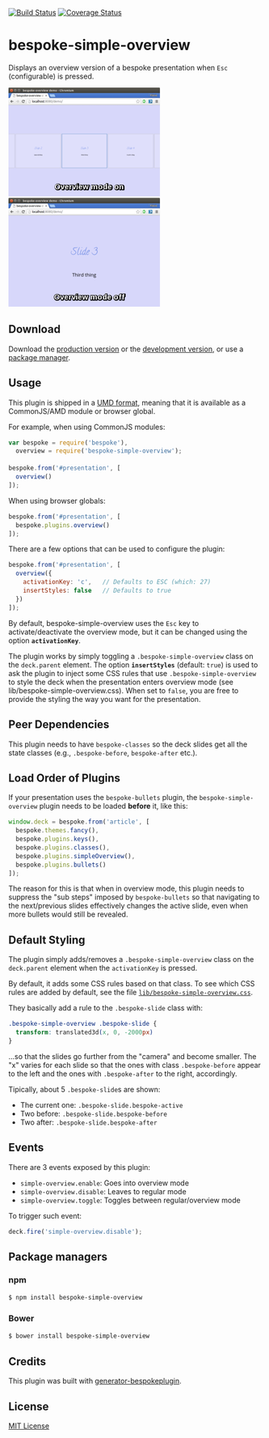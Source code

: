 [![Build Status](https://secure.travis-ci.org/fegemo/bespoke-simple-overview.png?branch=master)](https://travis-ci.org/fegemo/bespoke-simple-overview) [![Coverage Status](https://coveralls.io/repos/fegemo/bespoke-simple-overview/badge.png)](https://coveralls.io/r/fegemo/bespoke-simple-overview)

# bespoke-simple-overview

Displays an overview version of a bespoke presentation when `Esc` (configurable)
is pressed.

![Presentation with the overview mode off, showing one slide - the current one](docs/overview-mode-off.png)
![Presentation with the overview mode on, showing about 5 slides](docs/overview-mode-on.png)

## Download

Download the [production version][min] or the [development version][max], or use a [package manager](#package-managers).

[min]: https://raw.github.com/fegemo/bespoke-simple-overview/master/dist/bespoke-simple-overview.min.js
[max]: https://raw.github.com/fegemo/bespoke-simple-overview/master/dist/bespoke-simple-overview.js

## Usage

This plugin is shipped in a [UMD format](https://github.com/umdjs/umd), meaning that it is available as a CommonJS/AMD module or browser global.

For example, when using CommonJS modules:

```js
var bespoke = require('bespoke'),
  overview = require('bespoke-simple-overview');

bespoke.from('#presentation', [
  overview()
]);
```

When using browser globals:

```js
bespoke.from('#presentation', [
  bespoke.plugins.overview()
]);
```

There are a few options that can be used to configure the plugin:

```js
bespoke.from('#presentation', [
  overview({
    activationKey: 'c',   // Defaults to ESC (which: 27)
    insertStyles: false   // Defaults to true
  })
]);
```

By default, bespoke-simple-overview uses the `Esc` key to activate/deactivate the
overview mode, but it can be changed using the option **`activationKey`**.

The plugin works by simply toggling a `.bespoke-simple-overview` class on the `deck.parent` element. The option **`insertStyles`** (default: `true`) is used to ask the plugin to inject some CSS rules that use `.bespoke-simple-overview` to style the deck when the presentation enters overview mode (see lib/bespoke-simple-overview.css). When set to `false`, you are free to provide the styling the way you want for the presentation.

## Peer Dependencies

This plugin needs to have `bespoke-classes` so the deck slides get all the state classes (e.g., `.bespoke-before`, `bespoke-after` etc.).

## Load Order of Plugins

If your presentation uses the `bespoke-bullets` plugin, the `bespoke-simple-overview` plugin needs to be loaded **before** it, like this:

```js
window.deck = bespoke.from('article', [
  bespoke.themes.fancy(),
  bespoke.plugins.keys(),
  bespoke.plugins.classes(),
  bespoke.plugins.simpleOverview(),
  bespoke.plugins.bullets()
]);
```

The reason for this is that when in overview mode, this plugin needs to
suppress the "sub steps" imposed by `bespoke-bullets` so that navigating to
the next/previous slides effectively changes the active slide, even when
more bullets would still be revealed.

## Default Styling

The plugin simply adds/removes a `.bespoke-simple-overview` class on the
`deck.parent` element when the `activationKey` is pressed.

By default, it adds some CSS rules based on that class. To see which CSS
rules are added by default, see the file [`lib/bespoke-simple-overview.css`](https://github.com/fegemo/bespoke-simple-overview/blob/master/lib/bespoke-simple-overview.css).

They basically add a rule to the `.bespoke-slide` class with:
```css
.bespoke-simple-overview .bespoke-slide {
  transform: translated3d(x, 0, -2000px)  
}
```
...so that the slides go further from the "camera" and become smaller. The "x"
varies for each slide so that the ones with class `.bespoke-before` appear to
the left and the ones with `.bespoke-after` to the right, accordingly.

Tipically, about 5 `.bespoke-slide`s are shown:
- The current one: `.bespoke-slide.bespoke-active`
- Two before: `.bespoke-slide.bespoke-before`
- Two after: `.bespoke-slide.bespoke-after`

## Events

There are 3 events exposed by this plugin:
- `simple-overview.enable`: Goes into overview mode
- `simple-overview.disable`: Leaves to regular mode
- `simple-overview.toggle`: Toggles between regular/overview mode

To trigger such event:
```js
deck.fire('simple-overview.disable');
```

## Package managers

### npm

```bash
$ npm install bespoke-simple-overview
```

### Bower

```bash
$ bower install bespoke-simple-overview
```

## Credits

This plugin was built with [generator-bespokeplugin](https://github.com/markdalgleish/generator-bespokeplugin).

## License

[MIT License](http://en.wikipedia.org/wiki/MIT_License)
